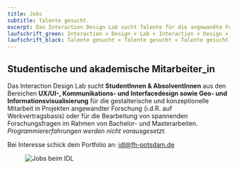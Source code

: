 ```yaml
---
title: Jobs
subtitle: Talente gesucht.
excerpt: Das Interaction Design Lab sucht Talente für die angewandte Forschung. Wir freuen uns über deine Bewerbung.
laufschrift_green: Interaction × Design × Lab × Interaction × Design × Lab × Interaction × Design × Lab
laufschrift_black: Talente gesucht × Talente gesucht × Talente gesucht × Talente gesucht × Talente gesucht
---
```


## Studentische und akademische Mitarbeiter_in

Das Interaction Design Lab sucht <b>StudentInnen &amp; AbsolventInnen</b> aus den Bereichen <b>UX/UI-, Kommunikations- und Interfacedesign sowie Geo- und Informationsvisualisierung</b> für die gestalterische und konzeptionelle Mitarbeit in Projekten angewandter Forschung (i.d.R. auf Werkvertragsbasis) oder für die Bearbeitung von spannenden Forschungsfragen im Rahmen von Bachelor- und Masterarbeiten. <i>Programmiererfahrungen werden nicht vorausgesetzt.</i>

Bei Interesse schick dein Portfolio an: <a href="mailto:idl@fh-potsdam.de">idl@fh-potsdam.de</a>

<figure class="center">
  <img src="/images/jobs.png" alt="Jobs beim IDL">
 
</figure>
